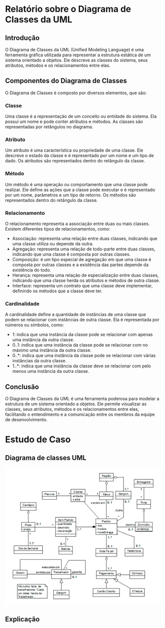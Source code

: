# Relatório sobre o Diagrama de Classes da UML

## Introdução
O Diagrama de Classes da UML (Unified Modeling Language) é uma ferramenta gráfica utilizada para representar a estrutura estática de um sistema orientado a objetos. Ele descreve as classes do sistema, seus atributos, métodos e os relacionamentos entre elas.

## Componentes do Diagrama de Classes
O Diagrama de Classes é composto por diversos elementos, que são:

### Classe
Uma classe é a representação de um conceito ou entidade do sistema. Ela possui um nome e pode conter atributos e métodos. As classes são representadas por retângulos no diagrama.

### Atributo
Um atributo é uma característica ou propriedade de uma classe. Ele descreve o estado da classe e é representado por um nome e um tipo de dado. Os atributos são representados dentro do retângulo da classe.

### Método
Um método é uma operação ou comportamento que uma classe pode realizar. Ele define as ações que a classe pode executar e é representado por um nome, parâmetros e um tipo de retorno. Os métodos são representados dentro do retângulo da classe.

### Relacionamento
O relacionamento representa a associação entre duas ou mais classes. Existem diferentes tipos de relacionamentos, como:

- Associação: representa uma relação entre duas classes, indicando que uma classe utiliza ou depende da outra.
- Agregação: representa uma relação de todo-parte entre duas classes, indicando que uma classe é composta por outras classes.
- Composição: é um tipo especial de agregação em que uma classe é composta por outras classes e a existência das partes depende da existência do todo.
- Herança: representa uma relação de especialização entre duas classes, indicando que uma classe herda os atributos e métodos de outra classe.
- Interface: representa um contrato que uma classe deve implementar, definindo os métodos que a classe deve ter.

### Cardinalidade
A cardinalidade define a quantidade de instâncias de uma classe que podem se relacionar com instâncias de outra classe. Ela é representada por números ou símbolos, como:

- 1: indica que uma instância da classe pode se relacionar com apenas uma instância da outra classe.
- 0..1: indica que uma instância da classe pode se relacionar com no máximo uma instância da outra classe.
- 0..*: indica que uma instância da classe pode se relacionar com várias instâncias da outra classe.
- 1..*: indica que uma instância da classe deve se relacionar com pelo menos uma instância da outra classe.

## Conclusão
O Diagrama de Classes da UML é uma ferramenta poderosa para modelar a estrutura de um sistema orientado a objetos. Ele permite visualizar as classes, seus atributos, métodos e os relacionamentos entre elas, facilitando o entendimento e a comunicação entre os membros da equipe de desenvolvimento.

# Estudo de Caso

## Diagrama de classes UML

![diagrama](image.png)

## Explicação